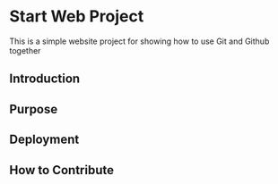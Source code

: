 # Start Web Project
This is a simple website project for 
showing how to use Git and Github together
## Introduction 
## Purpose
## Deployment
## How to Contribute